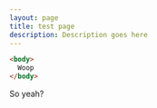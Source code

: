 ```yaml
---
layout: page
title: test page
description: Description goes here
---
```

```HTML
<body>
  Woop
</body>
```

So yeah?
